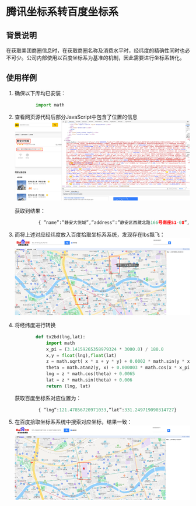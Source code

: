 # 腾讯坐标系转百度坐标系

## 背景说明
在获取美团商圈信息时，在获取商圈名称及消费水平时，经纬度的精确性同时也必不可少。公司内部使用以百度坐标系为基准的机制，因此需要进行坐标系转化。

## 使用样例
1. 确保以下库均已安装： 

    ```python
            import math
    ```


2. 查看网页源代码后部分JavaScript中包含了位置的信息
![](images/美团经纬度.png)

   获取到结果：
   
   ```python
            { ”name”:”静安大悦城”,”address”:”静安区西藏北路166号南座S1-08”,”lng”:121.471912,”lat”:31.243718}
   ```

3. 而将上述对应经纬度放入百度拾取坐标系系统，发现存在lbs飘飞：
![](images/经纬度差异.png)
    
4. 将经纬度进行转换
    
    ```python
            def tx2bd(lng,lat):
                import math
                x_pi = (3.14159265358979324 * 3000.0) / 180.0
                x,y = float(lng),float(lat)
                z = math.sqrt( x * x + y * y) + 0.0002 * math.sin(y * x_pi)
                theta = math.atan2(y, x) + 0.000003 * math.cos(x * x_pi)
                lng = z * math.cos(theta) + 0.0065
                lat = z * math.sin(theta) + 0.006
                return (lng, lat)
    ```
   
   获取百度坐标系对应位置为：
   
   ```python
            { ”lng”:121.47856720971033,”lat”:331.249719090314727}
   ```

5. 在百度拾取坐标系系统中搜索对应坐标，结果一致：
![](images/矫正经纬度.png)
